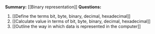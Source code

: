 **Summary:** [[Binary representation]]
**Questions:**
1. [[Define the terms bit, byte, binary, decimal, hexadecimal]]
2. [[Calculate value in terms of bit, byte, binary, decimal, hexadecimal]]
3. [[Outline the way in which data is represented in the computer]]